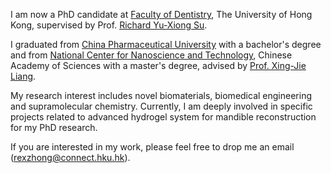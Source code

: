 I am now a PhD candidate at [Faculty of Dentistry](https://facdent.hku.hk/), The University of Hong Kong, supervised by Prof. [Richard Yu-Xiong Su](https://facdent.hku.hk/people/professoriate-staff/profile/richsu).

I graduated from [China Pharmaceutical University](https://www.cpu.edu.cn/) with a bachelor's degree and from [National Center for Nanoscience and Technology](http://nanoctr.cas.cn/), Chinese Academy of Sciences with a master's degree, advised by [Prof. Xing-Jie Liang](http://edu.nanoctr.cas.cn/zs/dsjs/swxy/202102/t20210225_5960617.html).

My research interest includes novel biomaterials, biomedical engineering and supramolecular chemistry. Currently, I am deeply involved in specific projects related to advanced hydrogel system for mandible reconstruction for my PhD research.

If you are interested in my work, please feel free to drop me an email (rexzhong@connect.hku.hk).
